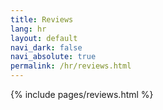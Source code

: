 ```yaml
---
title: Reviews
lang: hr
layout: default
navi_dark: false
navi_absolute: true
permalink: /hr/reviews.html
---
```


{% include pages/reviews.html %}
